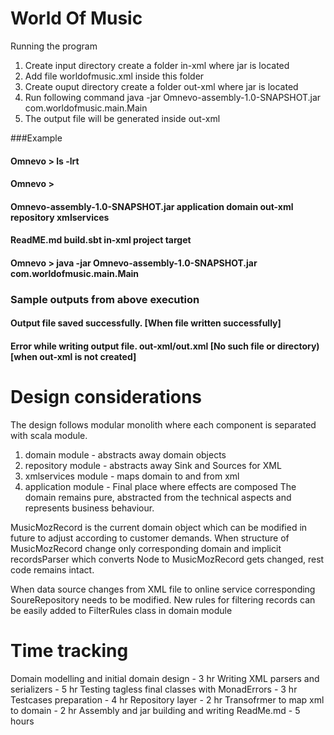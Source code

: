 # World Of Music

Running the program
1. Create input directory
create a folder in-xml where jar is located
2. Add file worldofmusic.xml inside this folder
3. Create ouput directory 
create a folder out-xml where jar is located
4. Run following command
java -jar Omnevo-assembly-1.0-SNAPSHOT.jar com.worldofmusic.main.Main
5. The output file will be generated inside out-xml

###Example
#### Omnevo > ls -lrt
#### Omnevo >
#### Omnevo-assembly-1.0-SNAPSHOT.jar application                      domain                           out-xml                          repository                       xmlservices
#### ReadME.md                        build.sbt                        in-xml                           project                          target
#### Omnevo > java -jar Omnevo-assembly-1.0-SNAPSHOT.jar com.worldofmusic.main.Main
### Sample outputs from above execution
#### Output file saved successfully. [When file written successfully]
#### Error while writing output file. out-xml/out.xml [No such file or directory) [when out-xml is not created]


# Design considerations
The design follows modular monolith where each component is separated with scala module.
1. domain module - abstracts away domain objects
2. repository module - abstracts away Sink and Sources for XML
3. xmlservices module - maps domain to and from xml
4. application module - Final place where effects are composed
The domain remains pure, abstracted from the technical aspects and represents business behaviour.

MusicMozRecord is the current domain object which can be modified in future to adjust according to customer demands.
When structure of MusicMozRecord change only corresponding domain and implicit recordsParser which converts
Node to MusicMozRecord gets changed, rest code remains intact.

When data source changes from XML file to online service corresponding SoureRepository needs to be modified.
New rules for filtering records can be easily added to FilterRules class in domain module

# Time tracking
Domain modelling and initial domain design - 3 hr
Writing XML parsers and serializers - 5 hr
Testing tagless final classes with MonadErrors - 3 hr
Testcases preparation - 4 hr
Repository layer - 2 hr
Transofrmer to map xml to domain - 2 hr
Assembly and jar building and writing ReadMe.md - 5 hours 